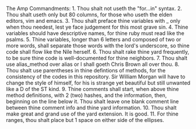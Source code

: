 The Amp Commandments:
    1. Thou shalt not useth the "for...in" syntax.
    2. Thou shalt useth only but 80 columns, for those who useth the elden
       editors, vim and emacs.
    3. Thou shalt preface thine variables with _ only when thou needest,
       lest ye face judgement for this most grave sin.
    4. Thine variables should have descriptive names, for thine ruby must
       read like the psalms.
    5. Thine variables, longer than 6 letters and composed of two or more
       words, shall separate those words with the lord's underscore, so thine
       code shall flow like the Nile herself.
    6. Thou shalt rake thine yard frequently, to be sure thine code is
       well-documented for thine neighbors.
    7. Thou shalt use alias_method over alias or I shall goeth Chris Brown
       all over thou.
    8. Thou shalt use parentheses in thine defintions of methods, for the
       consistency of the codes in this repository. Sir William Morgan will
       have to change the style of himself, for his is strange yet beautiful
       but still unwanted like a D of the ST kind.
    9. Thine comments shall start, when above thine method definitions, with
       2 (two) hashes, and the information, then, beginning on the line below
       it. Thou shalt leave one blank comment line between thine comment info
       and thine yard information.
    10. Thou shalt make great and grand use of the yard extension. It is good.
    11. For thine ranges, thou shalt place but 1 space on either side of the
        ellipses.
